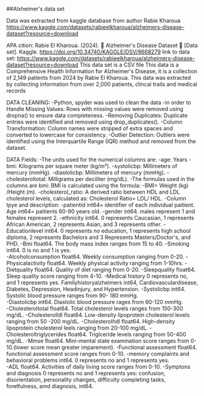 

<!---
Britt1996/Britt1996 is a ✨ special ✨ repository because its `README.md` (this file) appears on your GitHub profile.
You can click the Preview link to take a look at your changes.
--->
##Alxheimer's data set

Data was extracted from kaggle database from author Rabie Kharoua https://www.kaggle.com/datasets/rabieelkharoua/alzheimers-disease-dataset?resource=download


APA cition: Rabie El Kharoua. (2024). 🧠 Alzheimer's Disease Dataset 🧠 [Data set]. Kaggle. https://doi.org/10.34740/KAGGLE/DSV/8668279
link to data set: https://www.kaggle.com/datasets/rabieelkharoua/alzheimers-disease-dataset?resource=download
This data set is a CSV file
This data is a Comprehensive Health Information for Alzheimer's Disease, it is a collection of 2,149 patients from 2024 by Rabie El Kharoua.
This data was extracted by collecting information from over 2,000 patients, clincal trails and medical records 

DATA CLEANING:
-Python, spyder was used to clean the data 
-in order to Handle Missing Values: Rows with missing values were removed using dropna() to ensure data completeness.
-Removing Duplicates: Duplicate entries were identified and removed using drop_duplicates().
-Column Transformation: Column names were stripped of extra spaces and converted to lowercase for consistency.
-Outlier Detection: Outliers were identified using the Interquartile Range (IQR) method and removed from the dataset.

DATA Fields:
-The units used for the numerical columns are:
-age: Years
-bmi: Kilograms per square meter (kg/m²).
-systolicbp: Millimeters of mercury (mmHg).
-diastolicbp: Millimeters of mercury (mmHg).
-cholesteroltotal: Milligrams per deciliter (mg/dL).
-The formulas used in the columns are bmi: BMI is calculated using the formula:
-BMI= Weight (kg) /Height (m).
-cholesterol_ratio: A derived ratio between HDL and LDL cholesterol levels, calculated as: Cholesterol Ratio= LDL/ HDL.
 -Column tpye and description:
 -patientid int64= identifier of each individual paitient. Age int64= paitients 60-90 years old.
 -gender int64. males represent 1 and females represent 2.
 -ethnicity  int64.  0 represents Caucasian, 1 represents African American, 2 represents Asian, and 3 represents other. 
 -Educationlevel  int64.  0 represents no education, 1 represents high school diploma, 2 represents Bachelors and 3 Represents Masters/Doctor's, and PHD.
 -Bmi   float64. The body mass index ranges from 15 to 40.
 -Smoking  int64. 0 is no and 1 is yes.  
 -Alcoholconsumption  float64. Weekly consumption ranging from 0-20.
 -Physicalactivity float64.  Weekly physical activity ranging from 1-10hrs.
 -Dietquality float64. Quality of diet ranging from 0-20.
 -Sleepquality float64. Sleep quality score ranging from 4-10.
-Medical history 0 represents no, and 1 represents yes. Familyhistoryalzheimers  int64, Cardiovasculardisease, Diabetes, Depression, Headinjury, and Hypertension.
 -Systolicbp  int64. Systolic blood pressure ranges from 90- 180 mmHg.  
 -Diastolicbp int64.  Diastolic blood pressure rages from 60-120 mmHg.  
 -Cholesteroltotal  float64.  Total cholesterol levels ranges from 150-300 mg/dL.
 -Cholesterolldl float64. Low-density lipoprotein cholesterol levels ranging from 50 -200 mg/dL. 
 -Cholesterolhdl  float64. High-density lipoprotein cholesterol leels ranging from 20-100 mg/dL.
 -Cholesteroltriglycerides    float64.  Triglceride levels ranging from 50-400 mg/dL.
 -Mmse  float64.  Mini-mental state examination score ranges from 0-10.(lower score mean greater imparement).
 -Functional assessment float64.  functional assessment score ranges from 0-10.
 -memory  complaints  and behavioral problems  int64.  0 represents no and 1 represents yes.  
 -ADL float64. Activities of daily living score ranges from 0-10.
 -Symptons and diagnosis 0 represents no and 1 represents yes: confusion, disorientation, personality changes, difficulty completing tasks, foretfulness, amd diagnosis, int64.

